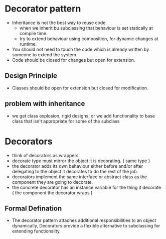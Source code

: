 # Decorator pattern

- Inheritance is not the best way to reuse code
    - when we inherit bu subclassing that behaviour is set statically at compile time.
    - try to extend behaviour using composition, for dynamic changes at runtime.
- You should not need to touch the code which is already written by someone to extend the system
- Code should be closed for changes but open for extension.


## Design Principle
- Classes should be open for extension but closed for modification.


## problem with inheritance
- we get class explosion, rigid designs, or we add functionality to base class that isn't appropriate for some of the subclass

# Decorators
- think of decorators as wrappers
- decorate type must mirror the object it is decorating. ( same type )
- the decorator adds its own behaviour either before and/or after delegating to the object it decorates to do the rest of the job.
- decorators implement the same interface or abstract class as the component they are going to decorate.
- the concrete decorator has an instance variable for the thing it decorate ( the component the decorator wraps )

## Formal Defination
- The decorator pattern attaches additional responsibilities to an object dynamically,  Decorators provide a flexible alternative to subclassing for extending functionality.